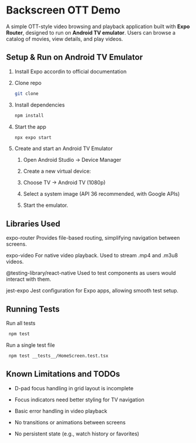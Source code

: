 # Backscreen OTT Demo

A simple OTT-style video browsing and playback application built with **Expo Router**, designed to run on **Android TV emulator**. Users can browse a catalog of movies, view details, and play videos.

## Setup & Run on Android TV Emulator

1. Install Expo accordin to official documentation

2. Clone repo
    
    ```bash
    git clone
    ```

3. Install dependencies

    ```bash
    npm install
    ```

4. Start the app

    ```bash
    npx expo start
    ```

5. Create and start an Android TV Emulator

    1. Open Android Studio → Device Manager

    2. Create a new virtual device:

    3. Choose TV → Android TV (1080p)

    4. Select a system image (API 36 recommended, with Google APIs)

    5. Start the emulator.

## Libraries Used

expo-router
Provides file-based routing, simplifying navigation between screens.

expo-video
For native video playback. Used to stream .mp4 and .m3u8 videos.

@testing-library/react-native
Used to test components as users would interact with them.

jest-expo
Jest configuration for Expo apps, allowing smooth test setup.

## Running Tests

Run all tests

   ```bash
    npm test
   ```

Run a single test file

   ```bash
    npm test __tests__/HomeScreen.test.tsx
   ```

## Known Limitations and TODOs

- D-pad focus handling in grid layout is incomplete

- Focus indicators need better styling for TV navigation

- Basic error handling in video playback

- No transitions or animations between screens

- No persistent state (e.g., watch history or favorites)
